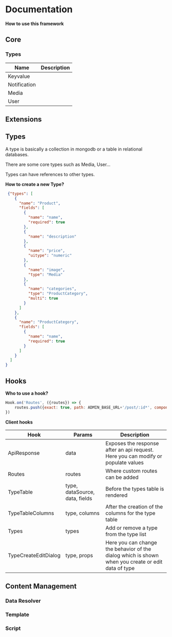 # Documentation


__How to use this framework__

## Core
### Types
| Name        | Description           |
| ------------- |:-------------:|
| Keyvalue      |  |
| Notification      |       | 
| Media |       |
| User |       |

## Extensions
## Types
A type is basically a collection in mongodb or a table in relational databases.

There are some core types such as Media, User...

Types can have references to other types. 

**How to create a new Type?**
```json
 {"types": [
    {
      "name": "Product",
      "fields": [
        {
          "name": "name",
          "required": true
        },
        {
          "name": "description"
        },
        {
          "name": "price",
          "uitype": "numeric"
        },
        {
          "name": "image",
          "type": "Media"
        },
        {
          "name": "categories",
          "type": "ProductCategory",
          "multi": true
        }
      ]
    },
    {
      "name": "ProductCategory",
      "fields": [
        {
          "name": "name",
          "required": true
        }
      ]
    }
  ]
}
```
 
## Hooks 

**Who to use a hook?**
```javascript
Hook.on('Routes', ({routes}) => {
    routes.push({exact: true, path: ADMIN_BASE_URL+'/post/:id*', component: PostContainer})
})
```

**Client hooks**
 
| Hook        | Params           |  Description           | 
| ------------- |-------------| -------------|
| ApiResponse      |  data  | Exposes the response after an api request. Here you can modify or populate values  |   
| Routes      |  routes  |Where custom routes can be added  |   
| TypeTable      |  type, dataSource, data, fields  | Before the types table is rendered  |   
| TypeTableColumns      |  type, columns  | After the creation of the columns for the type table  |   
| Types      |  types  | Add or remove a type from the type list  |   
| TypeCreateEditDialog      |  type, props  | Here you can change the behavior of the dialog which is shown when you create or edit data of type  |   


## Content Management
### Data Resolver
### Template
### Script
